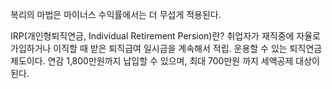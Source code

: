 복리의 마법은 마이너스 수익률에서는 더 무섭게 적용된다.

IRP(개인형퇴직연금, Individual Retirement Persion)란? 취업자가 재직중에 자율로 가입하거나 이직할 때 받은 퇴직급여 일시금을 계속해서 적립. 운용할 수 있는 퇴직연금 제도이다. 연감 1,800만원까지 납입할 수 있으며, 최대 700만원 까지 세액공제 대상이 된다.
